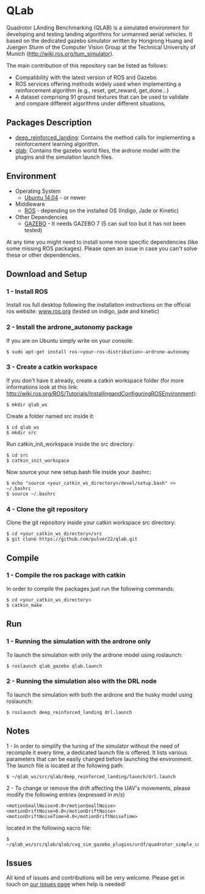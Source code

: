 # QLab
Quadrotor LAnding Benchmarking (QLAB) is a simulated environment for developing and testing landing algorithms for unmanned aerial vehicles. It based on the dedicated gazebo simulator written by Hongrong Huang and Juergen Sturm of the Computer Vision Group at the Technical University of Munich (http://wiki.ros.org/tum_simulator).

The main contribution of this repository can be listed as follows:
* Compatibility with the latest version of ROS and Gazebo.
* ROS services offering methods widely used when implementing a reinforcement algorithm (e.g., reset, get_reward, get_done...)
* A dataset comprising 91 ground textures that can be used to validate and compare different algorithms under different situations.

<!--
[![ArDrone inside the simulated lab map](images/ardrone_simulator.jpg)](https://www.youtube.com/watch?v=Ib85SRjyF3Y "ArDrone inside the simulated lab map")
-->

## Packages Description

* [deep_reinforced_landing](deep_reinforced_landing): Contains the method calls for implementing a reinforcement learning algorithm.
* [qlab](qlab): Contains the gazebo world files, the ardrone model with the plugins and the simulation launch files.

## Environment

* Operating System
  * [Ubuntu 14.04](http://releases.ubuntu.com/trusty/) - or newer
* Middleware
  * [ROS](http://www.ros.org/) - depending on the installed OS (Indigo, Jade or Kinetic)
* Other Dependencies
  * [GAZEBO](http://gazebosim.org/) - It needs GAZEBO 7 (5 can suit too but it has not been tested)

At any time you might need to install some more specific dependencies (like some missing ROS packages). Please open an issue in case you can't solve these or other dependencies.

## Download and Setup

### 1 - Install ROS
Install ros full desktop following the installation instructions on the official ros website: www.ros.org (tested on indigo, jade and kinetic)

### 2 - Install the ardrone_autonomy package
If you are on Ubuntu simply write on your console:

    $ sudo apt-get install ros-<your-ros-distribution>-ardrone-autonomy

### 3 - Create a catkin workspace
If you don't have it already, create a catkin workspace folder (for more informations look at this link: http://wiki.ros.org/ROS/Tutorials/InstallingandConfiguringROSEnvironment):

    $ mkdir qlab_ws

Create a folder named src inside it:

    $ cd qlab_ws
    $ mkdir src

Run catkin_init_workspace inside the src directory:

    $ cd src
    $ catkin_init_workspace

Now source your new setup.bash file inside your .bashrc:

    $ echo "source <your_catkin_ws_directory>/devel/setup.bash" >> ~/.bashrc
    $ source ~/.bashrc


### 4 - Clone the git repository
Clone the git repository inside your catkin workspace src directory:

    $ cd <your_catkin_ws_directory>/src
    $ git clone https://github.com/pulver22/qlab.git

## Compile

### 1 - Compile the ros package with catkin
In order to compile the packages just run the following commands:

    $ cd <your_catkin_ws_directory>
    $ catkin_make



## Run
### 1 - Running the simulation with the ardrone only
To launch the simulation with only the ardrone model using roslaunch:

    $ roslaunch qlab_gazebo qlab.launch

### 2 - Running the simulation also with the DRL node
To launch the simulation with both the ardrone and the husky model using roslaunch:

    $ roslaunch deep_reinforced_landing drl.launch


## Notes
1 - In order to simplify the tuning of the simulator without the need of recompile it every time,
a dedicated launch file is offered. It lists various parameters that can be easily
changed before launching the environment.
The launch file is located at the following path:

    $ ~/qlab_ws/src/qlab/deep_reinforced_landing/launch/drl.launch

2 - To change or remove the drift affecting the UAV's movements, please modify the following entries (expressed in m/s)

    <motionSmallNoise>0.0</motionSmallNoise>
    <motionDriftNoise>0.0</motionDriftNoise>
    <motionDriftNoiseTime>0.0</motionDriftNoiseTime>

located in the following xacro file:

    $ ~/qlab_ws/src/qlab/qlab/cvg_sim_gazebo_plugins/urdf/quadrotor_simple_controller.urdf.xacro
## Issues

All kind of issues and contributions will be very welcome. Please get in touch on [our issues page](https://github.com/pulver22/ardrone_tf_controller/issues) when help is needed!
